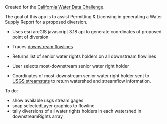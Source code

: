 Created for the [California Water Data Challenge](http://waterchallenge.data.ca.gov/).

The goal of this app is to assist Permitting & Licensing in generating a Water Supply Report for a proposed diversion.

- Uses esri arcGIS javascript 3.18 api to generate coordinates of proposed point of diversion

- Traces [downstream flowlines](https://txpub.usgs.gov/DSS/streamer/api/3.14/web/index.html)

- Returns list of senior water rights holders on all downstream flowlines

- User selects most-downstream senior water right holder

- Coordinates of most-downstream senior water right holder sent to [USGS streamstats](http://streamstatsags.cr.usgs.gov/streamstatsservices/#/) to return watershed and streamflow information.

To do:
- show available usgs stream gages
- snap selectedLayer graphics to flowline
- tally diversions of all water rights holders in each watershed in downstreamRights array
